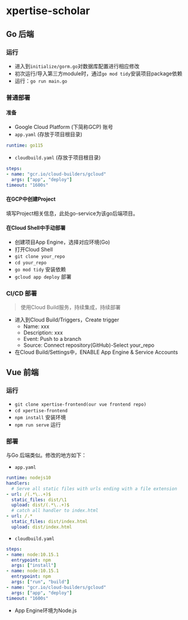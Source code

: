 # xpertise-scholar

## Go 后端

### 运行

- 进入到`initialize/gorm.go`对数据库配置进行相应修改
- 初次运行/导入第三方module时，通过`go mod tidy`安装项目package依赖
- 运行：`go run main.go`

### 普通部署

#### 准备

- Google Cloud Platform (下简称GCP) 账号
- `app.yaml` (存放于项目根目录)

```yaml
runtime: go115
```

- `cloudbuild.yaml` (存放于项目根目录)

```yaml
steps:
- name: "gcr.io/cloud-builders/gcloud"
  args: ["app", "deploy"]
timeout: "1600s"
```

#### 在GCP中创建Project

填写Project相关信息，此处go-service为该go后端项目。

#### 在Cloud Shell中手动部署

- 创建项目App Engine，选择对应环境(Go)
- 打开Cloud Shell
- `git clone your_repo`
- `cd your_repo`
- `go mod tidy` 安装依赖
- `gcloud app deploy` 部署

### CI/CD 部署

> 使用Cloud Build服务，持续集成，持续部署

- 进入到Cloud Build/Triggers，Create trigger
  - Name: xxx
  - Description: xxx
  - Event: Push to a branch
  - Source: Connect repository(GitHub)-Select your_repo
- 在Cloud Build/Settings中，ENABLE App Engine & Service Accounts

## Vue 前端

### 运行

- `git clone xpertise-frontend(our vue frontend repo)`
- `cd xpertise-frontend`
- `npm install` 安装环境
- `npm run serve` 运行

### 部署

与Go 后端类似。修改的地方如下：

- `app.yaml`

```yaml
runtime: nodejs10
handlers:
  # Serve all static files with urls ending with a file extension
- url: /(.*\..+)$ 
  static_files: dist/\1
  upload: dist/(.*\..+)$
  # catch all handler to index.html
- url: /.*
  static_files: dist/index.html
  upload: dist/index.html
```

- `cloudbuild.yaml`

```yaml
steps:
- name: node:10.15.1
  entrypoint: npm
  args: ["install"]
- name: node:10.15.1
  entrypoint: npm
  args: ["run", "build"]
- name: "gcr.io/cloud-builders/gcloud"
  args: ["app", "deploy"]
timeout: "1600s"
```

- App Engine环境为Node.js